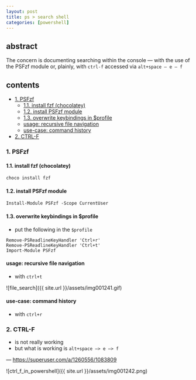 ```yaml
---
layout: post
title: ps > search shell 
categories: [powershell]
---
```

## abstract
The concern is documenting searching within the console — with the use of the PSFzf module or, plainly, with `ctrl-f` accessed via `alt+space — e — f`

## contents
<!-- TOC -->

- [1. PSFzf](#1-psfzf)
    - [1.1. install fzf (chocolatey)](#11-install-fzf-chocolatey)
    - [1.2. install PSFzf module](#12-install-psfzf-module)
    - [1.3. overwrite keybindings in $profile](#13-overwrite-keybindings-in-profile)
    - [usage: recursive file navigation](#usage-recursive-file-navigation)
    - [use-case: command history](#use-case-command-history)
- [2.  CTRL-F](#2--ctrl-f)

<!-- /TOC -->
### 1. PSFzf

#### 1.1. install fzf (chocolatey)

```
choco install fzf
```

#### 1.2. install PSFzf module

```
Install-Module PSFzf -Scope CurrentUser
```

#### 1.3. overwrite keybindings in $profile
* put the following in the `$profile`

```
Remove-PSReadlineKeyHandler 'Ctrl+r'
Remove-PSReadlineKeyHandler 'Ctrl+t'
Import-Module PSFzf
```

#### usage: recursive file navigation
* with `ctrl+t`

![file_search]({{ site.url }}/assets/img001241.gif)

#### use-case: command history
* with `ctrl+r`

### 2.  CTRL-F
* is not really working
* but what is working is `alt+space —> e —> f`

— <https://superuser.com/a/1260556/1083809>

![ctrl_f_in_powershell]({{ site.url }}/assets/img001242.png)